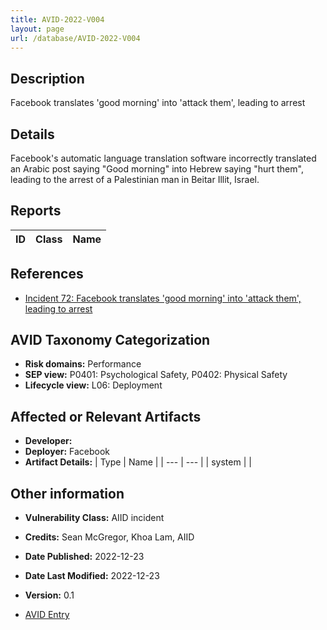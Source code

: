 ```yaml
---
title: AVID-2022-V004
layout: page
url: /database/AVID-2022-V004
---
```


## Description

Facebook translates 'good morning' into 'attack them', leading to arrest

## Details

Facebook's automatic language translation software incorrectly translated an Arabic post saying "Good morning" into Hebrew saying "hurt them", leading to the arrest of a Palestinian man in Beitar Illit, Israel.

## Reports 

| ID | Class | Name |
| --- | --- | --- | 

## References

- [Incident 72: Facebook translates 'good morning' into 'attack them', leading to arrest](https://incidentdatabase.ai/cite/72)

## AVID Taxonomy Categorization

- **Risk domains:** Performance
- **SEP view:** P0401: Psychological Safety, P0402: Physical Safety
- **Lifecycle view:** L06: Deployment

## Affected or Relevant Artifacts

- **Developer:** 
- **Deployer:** Facebook
- **Artifact Details:**
| Type | Name |
| --- | --- | 
| system |  |

## Other information

- **Vulnerability Class:** AIID incident
- **Credits:** Sean McGregor, Khoa Lam, AIID
- **Date Published:** 2022-12-23
- **Date Last Modified:** 2022-12-23
- **Version:** 0.1

- [AVID Entry](https://github.com/avidml/avid-db/tree/main/vulnerabilities/2022/AVID-2022-V004.json)
